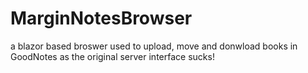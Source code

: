 # MarginNotesBrowser
a blazor based broswer used to upload, move and donwload books in GoodNotes as the original server interface sucks!
